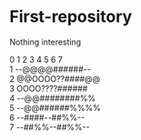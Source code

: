# First-repository
Nothing interesting
          
0 1 2 3 4 5 6 7         
1 --@@@@######--           
2 @@OOOO??####@@           
3 OOOO????######           
4 --@@########%%          
5 --@@######%%%%           
6 --####--##%%--             
7 --##%%--##%%--            
